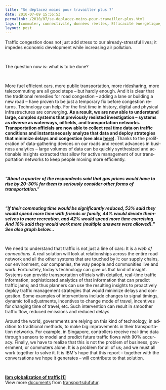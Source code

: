 ```yaml
---
title: "Se déplacez moins pour travailler plus ?"
date: 2010-07-09 15:56:53
permalink: /2010/07/se-deplacez-moins-pour-travailler-plus.html
tags: [commuter, connectivité, données réelles, Efficacité énergétique, internet, internet des objets, iphone, partage de données, partage de la voirie, Pay as You Move]
layout: post
---
```


<p class="MsoNormal"><span lang="EN-GB">Traffic congestion does not just add stress to our already-stressful lives; it impedes economic development while increasing air pollution. </span></p> <p class="MsoNormal"><span lang="EN-GB"></span> </p> <p class="MsoNormal"><span lang="EN-GB">The question now is: what is to be done? </span></p> <p class="MsoNormal"><span lang="EN-GB"></span> </p> <p class="MsoNormal"><span lang="EN-GB">More fuel efficient cars, more public transportation, more ridesharing, more telecommuting are all good steps – but hardly enough. And it is clear that the traditional remedies for road congestion – adding a lane or building a new road – have proven to be just a temporary fix before congestion returns. Technology can help. For the first time in history, digital and physical infrastructures are converging. <strong>As a result, we are now able to understand large, complex systems that previously resisted investigation – systems as diverse as waterways, oilfields, and transportation networks. Transportation officials are now able to collect real time data on traffic conditions and instantaneously analyze that data and deploy strategies that minimize delays and congestion (see also <a href="https://gabrielplassat.github.io/transportsdufutur/2010/07/ibm-aide-les-habitants-de-stockholm-a-prevoir-leurs-meilleures-options-de-deplacement.html" target="_blank">here</a>)</strong>. Thanks to the proliferation of data-gathering devices on our roads and recent advances in business analytics – large volumes of data can be quickly synthesized and actionable insights extracted that allow for active management of our transportation networks to keep people moving more efficiently.</span></p> <p class="MsoNormal"><span lang="EN-GB"> </span></p> <p class="MsoNormal"><strong><em><span lang="EN-GB">"About a quarter of the respondents said that gas prices would have to rise by 20-30% for them to seriously consider other forms of transportation."</span></em></strong></p> <p class="MsoNormal"><strong><em><span lang="EN-GB"> </span></em></strong></p> <p class="MsoNormal"><strong><em><span lang="EN-GB">"</span></em></strong><strong><em><span lang="EN-GB">If their commuting time would be significantly reduced, 53% said they would spend more time with friends or family, 44% would devote themselves to more recreation, and 42% would spend more time exercising. And 16% said they would work more (multiple answers were allowed)." See also graph below...</span></em></strong></p> <p class="MsoNormal"><strong><em><span lang="EN-GB">  </span></em></strong></p>  <!--more-->  <p class="MsoNormal"><span lang="EN-GB">We need to understand that traffic is not just a line of cars: It is a <em>web of connections</em>. A real solution will look at relationships across the entire road network and all the other systems that are touched by it: our supply chains, our environment, our companies, the way people and communities live and work. Fortunately, today's technology can give us that kind of insight. Systems can provide transportation officials with detailed, real-time traffic information; sophisticated analytics of that information that can predict traffic jams; and thus planners can use the resulting insights to proactively deploy traffic management strategies that would minimize delays and congestion. Some examples of interventions include changes to signal timings, dynamic toll adjustments, incentives to change mode of travel, incentives for changing time of travel, etc. Such intervention can result in smoother traffic flow, reduced emissions and reduced delays.</span></p> <p class="MsoNormal"><span lang="EN-GB">Around the world, governments are relying on this kind of technology, in addition to traditional methods, to make big improvements in their transportation networks. For example, in </span><span lang="EN-GB">Singapore</span><span lang="EN-GB">, controllers receive real-time data through sensors to model and predict future traffic flows with 90% accuracy. Finally, we have to realize that this is not the problem of business, government, or commuters alone. It is a problem for all of us; and we must all work together to solve it. It is IBM's hope that this report – together with the conversations we hope it generates – will contribute to that solution.</span></p> <p class="MsoNormal"><span lang="EN-GB"></span> </p> <div id="__ss_4720066"><strong><a href="http://www.slideshare.net/transportsdufutur/ibm-globalization-of-traffic1" title="Ibm globalization of traffic[1]">Ibm globalization of traffic[1]</a></strong>   <div>View more <a href="http://www.slideshare.net/">documents</a> from <a href="http://www.slideshare.net/transportsdufutur">transportsdufutur</a>.</div></div>
